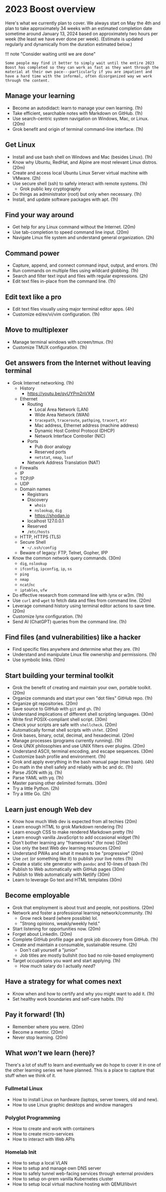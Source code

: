 # 2023 Boost overview

Here's what we currently plan to cover. We always start on May the 4th and plan to take approximately 34 weeks with an estimated completion date sometime around January 13, 2024 based on approximately two hours per week (the least we have ever done per week). (Estimate is updated regularly and dynamically from the duration estimated below.)

!!! note "Consider waiting until we are done"

    Some people may find it better to simply wait until the entire 2023 Boost has completed so they can work as fast as they want through the material at their own pace---particularly if you are impatient and have a hard time with the informal, often disorganized way we work through the content.

## Manage your learning

* Become an autodidact: learn to manage your own learning. (1h)
* Take efficient, searchable notes with Markdown on GitHub. (1h)
* Use search-centric system navigation on Windows, Mac, or Linux. (20m)
* Grok benefit and origin of terminal command-line interface. (1h)

## Get Linux

* Install and use bash shell on Windows and Mac (besides Linux). (1h)
* Know why Ubuntu, RedHat, and Alpine are most relevant Linux distros. (20m)
* Create and access local Ubuntu Linux Server virtual machine with VMware. (2h)
* Use secure shell (ssh) to safely interact with remote systems. (1h)
    * Grok public key cryptography
* Do things as administrator (root) but only when necessary. (1h)
* Install, and update software packages with apt. (1h)

## Find your way around

* Get help for any Linux command without the Internet. (20m)
* Use tab-completion to speed command line input. (20m)
* Navigate Linux file system and understand general organization. (2h)

## Command power

* Capture, append, and connect command input, output, and errors. (1h)
* Run commands on multiple files using wildcard globbing. (1h)
* Search and filter text input and files with regular expressions. (2h)
* Edit text files in-place from the command line. (1h)

## Edit text like a pro

* Edit text files visually using major terminal editor apps. (4h)
* Customize ed/ex/vi/vim configuration. (1h)

## Move to multiplexer

* Manage terminal windows with screen/tmux. (1h)
* Customize TMUX configuration. (1h)

## Get answers from the Internet without leaving terminal

* Grok Internet networking. (1h)
    * History
        * <https://youtu.be/qvUYPm2nVXM>
    * Ethernet
        * Routing
           * Local Area Network (LAN)
           * Wide Area Network (WAN)
           * `tracepath`, `traceroute`, `pathping`, `tracert`, `mtr`
           * Mac address, Ethernet address (machine address)
           * Dynamic Host Control Protocol (DHCP)
           * Network Interface Controller (NIC)
        * Ports
           * Pub door analogy
           * Reserved ports
           * `netstat`, `nmap`, `lsof`
        * Network Address Translation (NAT)
    * Firewalls
    * IP
    * TCP/IP
    * UDP
    * Domain names
        * Registrars
        * Discovery
            * `whois`
            * `nslookup`, `dig`
            * <https://shodan.io>
        * localhost 127.0.0.1
        * Reserved
        * `/etc/hosts`
    * HTTP, HTTPS (TLS)
    * Secure Shell
        * `~/.ssh/config`
    * Beware of legacy: FTP, Telnet, Gopher, IPP
* Know the common network query commands. (30m)
    * `dig`, `nslookup`
    * `ifconfig`, `ipconfig`, `ip`, `ss`
    * `ping`
    * `nmap`
    * `ncat`/`nc`
    * `iptables`, `ufw`
* Do effective research from command line with lynx or w3m. (1h)
* Use `curl` and `wget` to fetch data and files from command line. (20m)
* Leverage command history using terminal editor actions to save time. (20m)
* Customize lynx configuration. (1h)
* Send AI (ChatGPT) queries from the command line. (1h)

## Find files (and vulnerabilities) like a hacker

* Find specific files anywhere and determine what they are. (1h)
* Understand and manipulate Linux file ownership and permissions. (1h)
* Use symbolic links. (10m)

## Start building your terminal toolkit

* Grok the benefit of creating and maintain your own, portable toolkit. (20m)
* Organize commands and start your own "dot files" GitHub repo. (1h)
* Organize git repositories. (20m)
* Save source to GitHub with `git` and `gh`. (1h)
* Understand implications of different shell scripting languages. (30m)
* Write first POSIX-compliant shell script. (30m)
* Check your scripts are safe with `shellcheck`. (20m)
* Automatically format shell scripts with `shfmt`. (20m)
* Grok bases, binary, octal, decimal, and hexadecimal. (20m)
* Manage processes (programs currently running). (1h)
* Grok UNIX philosophies and use UNIX filters over plugins. (20m)
* Understand ASCII, terminal encoding, and escape sequences. (30m)
* Customize bash profile and environment. (1h)
* Grok and apply everything in the bash manual page (man bash). (4h)
* Do math in the shell safely and reliably with bc and dc. (1h)
* Parse JSON with jq. (1h)
* Parse YAML with yq. (1h)
* Master parsing other delimited formats. (30m)
* Try a little Python. (2h)
* Try a little Go. (2h)

## Learn just enough Web dev

* Know how much Web dev is expected from all techies (20m)
* Learn enough HTML to grok Markdown rendering (1h)
* Learn enough CSS to make rendered Markdown pretty (1h)
* Learn enough vanilla JavaScript to add occasional widget (1h)
* Don't bother learning any "frameworks" (for now) (20m)
* Use only the best Web dev learning resources (20m)
* Understand PWAs and what it means to be "progressive" (20m)
* Use `zet` (or something like it) to publish your live notes (1h)
* Create a static site generator with `pandoc` and 10-lines of bash (1h)
* Publish to Web automatically with GitHub pages (30m)
* Publish to Web automatically with Netlify (30m)
* Learn to leverage Go text and HTML templates (30m)

## Become employable

* Grok that employment is about trust and people, not positions. (20m)
* Network and foster a professional learning network/community. (1h)
    * Grow neck beard (where possible) lol.
    * "Strong opinions, weakly/weekly held."
* Start listening for opportunities now. (20m)
* Forget about LinkedIn. (20m)
* Complete GitHub profile page and grok job discovery from GitHub. (1h)
* Create and maintain a consumable, sustainable resume. (2h)
    * Don't call yourself a "junior"
    * Job titles are mostly bullshit (too bad no role-based employment)
* Target occupations you want and start applying. (1h)
    * How much salary do I actually *need*?

## Have a strategy for what comes next

* Know when and how to certify and why you might want to add it. (1h)
* Set healthy work boundaries and self-care habits. (1h)

## Pay it forward! (1h)

* Remember where you were. (20m)
* Become a mentor. (20m)
* Never stop learning. (20m)

## What *won't* we learn (here)?

There's a lot of stuff to learn and eventually we do hope to cover it in one of the other learning series we have planned. This is a place to capture that stuff when we think of it.

### Fullmetal Linux

* How to install Linux on hardware (laptops, server towers, old and new).
* How to use Linux graphic desktops and window managers

### Polyglot Programming

* How to create and work with containers
* How to create micro-services
* How to interact with Web APIs

### Homelab Init

* How to setup a local VLAN
* How to setup and manage own DNS server
* How to safely tunnel web-facing services through external providers
* How to setup on-prem vanilla Kubernetes cluster
* How to setup local virtual machine hosting with QEMU/libvirt
